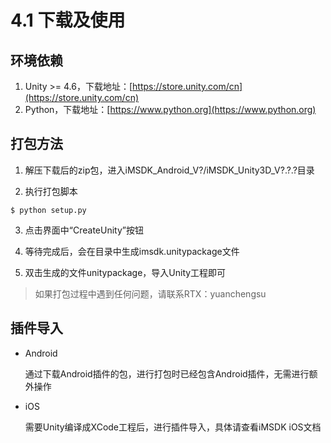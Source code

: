 # 4.1 下载及使用

## 环境依赖

1. Unity >= 4.6，下载地址：[https://store.unity.com/cn](https://store.unity.com/cn)
2. Python，下载地址：[https://www.python.org](https://www.python.org)

## 打包方法

1. 解压下载后的zip包，进入iMSDK_Android_V?/iMSDK_Unity3D_V?.?.?目录

2. 执行打包脚本

  ```shell
  $ python setup.py
  ```

3. 点击界面中“CreateUnity”按钮

4. 等待完成后，会在目录中生成imsdk.unitypackage文件

5. 双击生成的文件unitypackage，导入Unity工程即可

> 如果打包过程中遇到任何问题，请联系RTX：yuanchengsu

## 插件导入

* Android

  通过下载Android插件的包，进行打包时已经包含Android插件，无需进行额外操作

* iOS

  需要Unity编译成XCode工程后，进行插件导入，具体请查看iMSDK iOS文档

